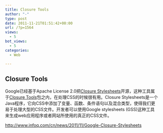 ```yaml
---
title: Closure Tools
author: "-"
type: post
date: 2011-11-21T01:51:42+00:00
url: /?p=1564
views:
  - 5
bot_views:
  - 5
categories:
  - Web

---
```

## Closure Tools
Google已经基于Apache License 2.0把[Closure Stylesheets][1]开源，这种工具属于[Closure Tools][2]包之内，在处理CSS的时候很有用。Closure Stylesheets是一个Java程序，它向CSS中添加了变量、函数、条件语句以及混合类型，使得我们更易于处理大型的CSS文件。开发者可以使用Google stylesheets (GSS)这种工具来生成web应用程序或者网站所使用的真正的CSS文件。


<http://www.infoq.com/cn/news/2011/11/Google-Closure-Stylesheets>

 [1]: http://code.google.com/p/closure-stylesheets/
 [2]: http://code.google.com/closure/